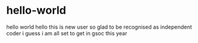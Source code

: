 # hello-world
hello world 
hello this is new user 
so glad to be recognised as 
independent coder 
i guess i am all set to get in gsoc this year
